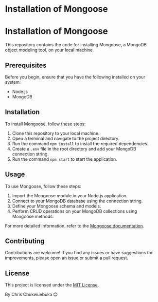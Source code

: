 # Installation of Mongoose
# Installation of Mongoose

This repository contains the code for installing Mongoose, a MongoDB object modeling tool, on your local machine.

## Prerequisites

Before you begin, ensure that you have the following installed on your system:

- Node.js
- MongoDB

## Installation

To install Mongoose, follow these steps:

1. Clone this repository to your local machine.
2. Open a terminal and navigate to the project directory.
3. Run the command `npm install` to install the required dependencies.
4. Create a `.env` file in the root directory and add your MongoDB connection string.
5. Run the command `npm start` to start the application.

## Usage

To use Mongoose, follow these steps:

1. Import the Mongoose module in your Node.js application.
2. Connect to your MongoDB database using the connection string.
3. Define your Mongoose schema and models.
4. Perform CRUD operations on your MongoDB collections using Mongoose methods.

For more detailed information, refer to the [Mongoose documentation](https://mongoosejs.com/docs/).

## Contributing

Contributions are welcome! If you find any issues or have suggestions for improvements, please open an issue or submit a pull request.

## License

This project is licensed under the [MIT License](LICENSE).

By Chris Chukwuebuka 😊